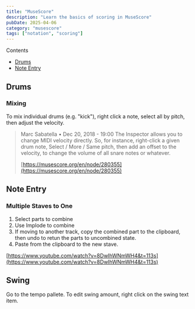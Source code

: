 ```yaml
---
title: "MuseScore"
description: "Learn the basics of scoring in MuseScore"
pubDate: 2025-04-06
category: "musescore"
tags: ["notation", "scoring"]
---
```


Contents

- [Drums](#drums)
- [Note Entry](#note-entry)

## Drums

### Mixing

To mix individual drums (e.g. "kick"), right click a note, select all by pitch, then adjust the velocity.

>Marc Sabatella • Dec 20, 2018 - 19:00
The Inspector allows you to change MIDI velocity directly. So, for instance, right-click a given drum note, Select / More / Same pitch, then add an offset to the velocity, to change the volume of all snare notes or whatever.
>
> [https://musescore.org/en/node/280355](https://musescore.org/en/node/280355)

## Note Entry

### Multiple Staves to One

1. Select parts to combine
2. Use Implode to combine
3. If moving to another track, copy the combined part to the clipboard, then undo to retun the parts to uncombined state.
4. Paste from the clipboard to the new stave.

[https://www.youtube.com/watch?v=8DwIhWNmWH4&t=113s](https://www.youtube.com/watch?v=8DwIhWNmWH4&t=113s)

## Swing

Go to the tempo pallete. To edit swing amount, right click on the swing text item.
